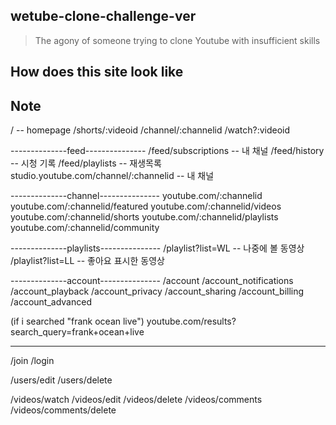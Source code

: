 ## wetube-clone-challenge-ver
> The agony of someone trying to clone Youtube with insufficient skills

## How does this site look like

## Note
/ -- homepage
/shorts/:videoid
/channel/:channelid
/watch?:videoid

--------------feed---------------
/feed/subscriptions -- 내 채널
/feed/history -- 시청 기록
/feed/playlists -- 재생목록
studio.youtube.com/channel/:channelid -- 내 채널

--------------channel---------------
youtube.com/:channelid
youtube.com/:channelid/featured
youtube.com/:channelid/videos   
youtube.com/:channelid/shorts
youtube.com/:channelid/playlists
youtube.com/:channelid/community


--------------playlists---------------
/playlist?list=WL -- 나중에 볼 동영상
/playlist?list=LL -- 좋아요 표시한 동영상

--------------account---------------
/account
/account_notifications
/account_playback
/account_privacy
/account_sharing
/account_billing
/account_advanced


(if i searched "frank ocean live") 
youtube.com/results?search_query=frank+ocean+live 

------------------------------------------------------

/join
/login

/users/edit
/users/delete

/videos/watch
/videos/edit
/videos/delete
/videos/comments
/videos/comments/delete
